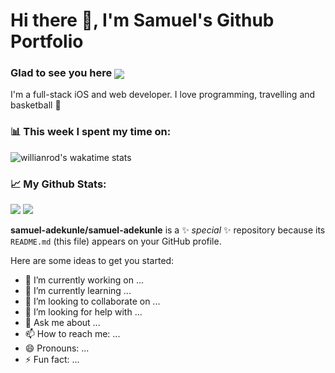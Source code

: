 # Hi there 👋, I'm Samuel's Github Portfolio

### Glad to see you here <a><img align="center" src="https://visitor-badge.glitch.me/badge?page_id=samuel-adekunle.samuel-adekunle"></img></a>

I'm a full-stack iOS and web developer. I love programming, travelling and basketball :basketball:

### :bar_chart: This week I spent my time on:
![willianrod's wakatime stats](https://github-readme-stats.vercel.app/api/wakatime?username=samuel_adekunle)

### :chart_with_upwards_trend: My Github Stats:
<a><img src="https://github-readme-stats.vercel.app/api?username=samuel-adekunle&count_private=true&show_icons=true&hide=issues" /></a>
<a><img src="https://github-readme-stats.vercel.app/api/top-langs/?username=samuel-adekunle&langs_count=5&hide=HTML,Jupyter%20Notebook,cuda,css,scss,cmake&exclude_repo=C-MIPS-Compiler,AdventOfCode2020,404CircuitSimulator&layout=compact" /></a>

**samuel-adekunle/samuel-adekunle** is a ✨ _special_ ✨ repository because its `README.md` (this file) appears on your GitHub profile.

Here are some ideas to get you started:

- 🔭 I’m currently working on ...
- 🌱 I’m currently learning ...
- 👯 I’m looking to collaborate on ...
- 🤔 I’m looking for help with ...
- 💬 Ask me about ...
- 📫 How to reach me: ...
- 😄 Pronouns: ...
- ⚡ Fun fact: ...

